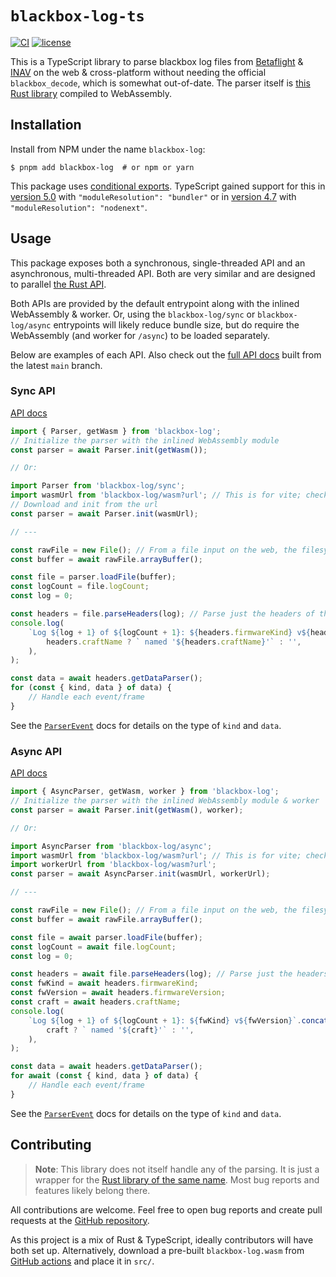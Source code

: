 # `blackbox-log-ts`

[![CI](https://github.com/blackbox-log/blackbox-log-ts/actions/workflows/ci.yaml/badge.svg)](https://github.com/blackbox-log/blackbox-log-ts/actions/workflows/ci.yaml)
[![license](https://img.shields.io/github/license/blackbox-log/blackbox-log-ts)](https://github.com/blackbox-log/blackbox-log-ts/blob/main/COPYING)

This is a TypeScript library to parse blackbox log files from [Betaflight] & [INAV] on the web &
cross-platform without needing the official `blackbox_decode`, which is somewhat out-of-date. The
parser itself is [this Rust library][rust repo] compiled to WebAssembly.

## Installation

Install from NPM under the name `blackbox-log`:

```shell
$ pnpm add blackbox-log  # or npm or yarn
```

This package uses [conditional exports]. TypeScript gained support for this in [version 5.0][ts 5.0]
with `"moduleResolution": "bundler"` or in [version 4.7][ts 4.7] with
`"moduleResolution": "nodenext"`.

## Usage

This package exposes both a synchronous, single-threaded API and an asynchronous, multi-threaded
API. Both are very similar and are designed to parallel [the Rust API][rust docs].

Both APIs are provided by the default entrypoint along with the inlined WebAssembly & worker. Or,
using the `blackbox-log/sync` or `blackbox-log/async` entrypoints will likely reduce bundle size,
but do require the WebAssembly (and worker for `/async`) to be loaded separately.

Below are examples of each API. Also check out the [full API docs][docs] built from the latest
`main` branch.

### Sync API

[API docs](https://blackbox-log.github.io/blackbox-log-ts/modules/sync.html)

```javascript
import { Parser, getWasm } from 'blackbox-log';
// Initialize the parser with the inlined WebAssembly module
const parser = await Parser.init(getWasm());

// Or:

import Parser from 'blackbox-log/sync';
import wasmUrl from 'blackbox-log/wasm?url'; // This is for vite; check your bundler docs
// Download and init from the url
const parser = await Parser.init(wasmUrl);

// ---

const rawFile = new File(); // From a file input on the web, the filesystem in Node, etc
const buffer = await rawFile.arrayBuffer();

const file = parser.loadFile(buffer);
const logCount = file.logCount;
const log = 0;

const headers = file.parseHeaders(log); // Parse just the headers of the first log
console.log(
	`Log ${log + 1} of ${logCount + 1}: ${headers.firmwareKind} v${headers.firmwareVersion}`.concat(
		headers.craftName ? ` named '${headers.craftName}'` : '',
	),
);

const data = await headers.getDataParser();
for (const { kind, data } of data) {
	// Handle each event/frame
}
```

See the [`ParserEvent`] docs for details on the type of `kind` and `data`.

### Async API

[API docs](https://blackbox-log.github.io/blackbox-log-ts/modules/async.html)

```javascript
import { AsyncParser, getWasm, worker } from 'blackbox-log';
// Initialize the parser with the inlined WebAssembly module & worker
const parser = await Parser.init(getWasm(), worker);

// Or:

import AsyncParser from 'blackbox-log/async';
import wasmUrl from 'blackbox-log/wasm?url'; // This is for vite; check your bundler docs
import workerUrl from 'blackbox-log/wasm?url';
const parser = await AsyncParser.init(wasmUrl, workerUrl);

// ---

const rawFile = new File(); // From a file input on the web, the filesystem in Node, etc
const buffer = await rawFile.arrayBuffer();

const file = await parser.loadFile(buffer);
const logCount = await file.logCount;
const log = 0;

const headers = await file.parseHeaders(log); // Parse just the headers of the first log
const fwKind = await headers.firmwareKind;
const fwVersion = await headers.firmwareVersion;
const craft = await headers.craftName;
console.log(
	`Log ${log + 1} of ${logCount + 1}: ${fwKind} v${fwVersion}`.concat(
		craft ? ` named '${craft}'` : '',
	),
);

const data = await headers.getDataParser();
for await (const { kind, data } of data) {
	// Handle each event/frame
}
```

See the [`ParserEvent`] docs for details on the type of `kind` and `data`.

## Contributing

> **Note**: This library does not itself handle any of the parsing. It is just a wrapper for the
> [Rust library of the same name][rust repo]. Most bug reports and features likely belong there.

All contributions are welcome. Feel free to open bug reports and create pull requests at the [GitHub
repository][repo].

As this project is a mix of Rust & TypeScript, ideally contributors will have both set up.
Alternatively, download a pre-built `blackbox-log.wasm` from
[GitHub actions](https://github.com/blackbox-log/blackbox-log-ts/actions/workflows/ci.yaml) and
place it in `src/`.

[repo]: https://github.com/blackbox-log/blackbox-log-ts
[docs]: https://blackbox-log.github.io/blackbox-log-ts/
[rust repo]: https://github.com/blackbox-log/blackbox-log
[rust docs]: https://docs.rs/blackbox-log/latest/blackbox_log/
[betaflight]: https://betaflight.com
[inav]: https://github.com/iNavFlight/inav
[`parserevent`]: https://blackbox-log.github.io/blackbox-log-ts/types/main.ParserEvent.html
[conditional exports]: https://nodejs.org/api/packages.html#packages_conditional_exports
[ts 4.7]:
	https://www.typescriptlang.org/docs/handbook/release-notes/typescript-4-7.html#packagejson-exports-imports-and-self-referencing
[ts 5.0]:
	https://www.typescriptlang.org/docs/handbook/release-notes/typescript-5-0.html#--moduleresolution-bundler
